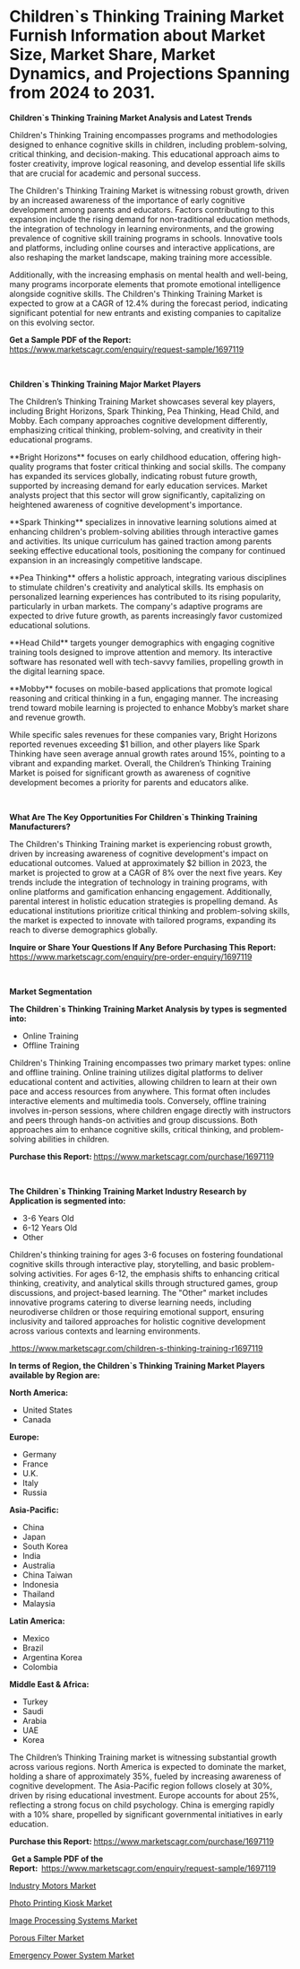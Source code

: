 <p><h1>Children`s Thinking Training Market Furnish Information about Market Size, Market Share, Market Dynamics, and Projections Spanning from 2024 to 2031.</h1></p><p><strong>Children`s Thinking Training Market Analysis and Latest Trends</strong></p>
<p><p>Children's Thinking Training encompasses programs and methodologies designed to enhance cognitive skills in children, including problem-solving, critical thinking, and decision-making. This educational approach aims to foster creativity, improve logical reasoning, and develop essential life skills that are crucial for academic and personal success.</p><p>The Children's Thinking Training Market is witnessing robust growth, driven by an increased awareness of the importance of early cognitive development among parents and educators. Factors contributing to this expansion include the rising demand for non-traditional education methods, the integration of technology in learning environments, and the growing prevalence of cognitive skill training programs in schools. Innovative tools and platforms, including online courses and interactive applications, are also reshaping the market landscape, making training more accessible.</p><p>Additionally, with the increasing emphasis on mental health and well-being, many programs incorporate elements that promote emotional intelligence alongside cognitive skills. The Children's Thinking Training Market is expected to grow at a CAGR of 12.4% during the forecast period, indicating significant potential for new entrants and existing companies to capitalize on this evolving sector.</p></p>
<p><strong>Get a Sample PDF of the Report:&nbsp;</strong> <a href="https://www.marketscagr.com/enquiry/request-sample/1697119?utm_campaign=1576&utm_medium=2&utm_source=Github&utm_content=ia&utm_term=20102024&utm_id=childrens-thinking-training">https://www.marketscagr.com/enquiry/request-sample/1697119</a></p>
<p>&nbsp;</p>
<p><strong>Children`s Thinking Training Major Market Players</strong></p>
<p><p>The Children’s Thinking Training Market showcases several key players, including Bright Horizons, Spark Thinking, Pea Thinking, Head Child, and Mobby. Each company approaches cognitive development differently, emphasizing critical thinking, problem-solving, and creativity in their educational programs.</p><p>**Bright Horizons** focuses on early childhood education, offering high-quality programs that foster critical thinking and social skills. The company has expanded its services globally, indicating robust future growth, supported by increasing demand for early education services. Market analysts project that this sector will grow significantly, capitalizing on heightened awareness of cognitive development's importance.</p><p>**Spark Thinking** specializes in innovative learning solutions aimed at enhancing children's problem-solving abilities through interactive games and activities. Its unique curriculum has gained traction among parents seeking effective educational tools, positioning the company for continued expansion in an increasingly competitive landscape.</p><p>**Pea Thinking** offers a holistic approach, integrating various disciplines to stimulate children's creativity and analytical skills. Its emphasis on personalized learning experiences has contributed to its rising popularity, particularly in urban markets. The company's adaptive programs are expected to drive future growth, as parents increasingly favor customized educational solutions.</p><p>**Head Child** targets younger demographics with engaging cognitive training tools designed to improve attention and memory. Its interactive software has resonated well with tech-savvy families, propelling growth in the digital learning space.</p><p>**Mobby** focuses on mobile-based applications that promote logical reasoning and critical thinking in a fun, engaging manner. The increasing trend toward mobile learning is projected to enhance Mobby’s market share and revenue growth.</p><p>While specific sales revenues for these companies vary, Bright Horizons reported revenues exceeding $1 billion, and other players like Spark Thinking have seen average annual growth rates around 15%, pointing to a vibrant and expanding market. Overall, the Children’s Thinking Training Market is poised for significant growth as awareness of cognitive development becomes a priority for parents and educators alike.</p></p>
<p>&nbsp;</p>
<p><strong>What Are The Key Opportunities For Children`s Thinking Training Manufacturers?</strong></p>
<p><p>The Children's Thinking Training market is experiencing robust growth, driven by increasing awareness of cognitive development's impact on educational outcomes. Valued at approximately $2 billion in 2023, the market is projected to grow at a CAGR of 8% over the next five years. Key trends include the integration of technology in training programs, with online platforms and gamification enhancing engagement. Additionally, parental interest in holistic education strategies is propelling demand. As educational institutions prioritize critical thinking and problem-solving skills, the market is expected to innovate with tailored programs, expanding its reach to diverse demographics globally.</p></p>
<p><strong>Inquire or Share Your Questions If Any Before Purchasing This Report:</strong> <a href="https://www.marketscagr.com/enquiry/pre-order-enquiry/1697119?utm_campaign=1576&utm_medium=2&utm_source=Github&utm_content=ia&utm_term=20102024&utm_id=childrens-thinking-training">https://www.marketscagr.com/enquiry/pre-order-enquiry/1697119</a></p>
<p>&nbsp;</p>
<p><strong>Market Segmentation</strong></p>
<p><strong>The Children`s Thinking Training Market Analysis by types is segmented into:</strong></p>
<p><ul><li>Online Training</li><li>Offline Training</li></ul></p>
<p><p>Children's Thinking Training encompasses two primary market types: online and offline training. Online training utilizes digital platforms to deliver educational content and activities, allowing children to learn at their own pace and access resources from anywhere. This format often includes interactive elements and multimedia tools. Conversely, offline training involves in-person sessions, where children engage directly with instructors and peers through hands-on activities and group discussions. Both approaches aim to enhance cognitive skills, critical thinking, and problem-solving abilities in children.</p></p>
<p><strong>Purchase this Report:&nbsp;</strong><a href="https://www.marketscagr.com/purchase/1697119?utm_campaign=1576&utm_medium=2&utm_source=Github&utm_content=ia&utm_term=20102024&utm_id=childrens-thinking-training">https://www.marketscagr.com/purchase/1697119</a></p>
<p>&nbsp;</p>
<p><strong>The Children`s Thinking Training Market Industry Research by Application is segmented into:</strong></p>
<p><ul><li>3-6 Years Old</li><li>6-12 Years Old</li><li>Other</li></ul></p>
<p><p>Children's thinking training for ages 3-6 focuses on fostering foundational cognitive skills through interactive play, storytelling, and basic problem-solving activities. For ages 6-12, the emphasis shifts to enhancing critical thinking, creativity, and analytical skills through structured games, group discussions, and project-based learning. The "Other" market includes innovative programs catering to diverse learning needs, including neurodiverse children or those requiring emotional support, ensuring inclusivity and tailored approaches for holistic cognitive development across various contexts and learning environments.</p></p>
<p><a href="https://www.marketscagr.com/children-s-thinking-training-r1697119?utm_campaign=1576&utm_medium=2&utm_source=Github&utm_content=ia&utm_term=20102024&utm_id=childrens-thinking-training">&nbsp;https://www.marketscagr.com/children-s-thinking-training-r1697119</a></p>
<p><strong>In terms of Region, the Children`s Thinking Training Market Players available by Region are:</strong></p>
<p>
    <p> <strong> North America: </strong>
        <ul>
            <li>United States</li>
            <li>Canada</li>
        </ul>
        </p> 
    <p> <strong> Europe: </strong>
        <ul>
            <li>Germany</li>
            <li>France</li>
            <li>U.K.</li>
            <li>Italy</li>
            <li>Russia</li>
        </ul>
        </p> 
    <p> <strong> Asia-Pacific: </strong>
        <ul>
            <li>China</li>
            <li>Japan</li>
            <li>South Korea</li>
            <li>India</li>
            <li>Australia</li>
            <li>China Taiwan</li>
            <li>Indonesia</li>
            <li>Thailand</li>
            <li>Malaysia</li>
        </ul>
        </p> 
    <p> <strong> Latin America: </strong>
        <ul>
            <li>Mexico</li>
            <li>Brazil</li>
            <li>Argentina Korea</li>
            <li>Colombia</li>
        </ul>
        </p> 
    <p> <strong> Middle East & Africa: </strong>
        <ul>
            <li>Turkey</li>
            <li>Saudi</li>
            <li>Arabia</li>
            <li>UAE</li>
            <li>Korea</li>
        </ul>
    </p>
    </p>
<p><p>The Children’s Thinking Training market is witnessing substantial growth across various regions. North America is expected to dominate the market, holding a share of approximately 35%, fueled by increasing awareness of cognitive development. The Asia-Pacific region follows closely at 30%, driven by rising educational investment. Europe accounts for about 25%, reflecting a strong focus on child psychology. China is emerging rapidly with a 10% share, propelled by significant governmental initiatives in early education.</p></p>
<p><strong>Purchase this Report: </strong><a href="https://www.marketscagr.com/purchase/1697119?utm_campaign=1576&utm_medium=2&utm_source=Github&utm_content=ia&utm_term=20102024&utm_id=childrens-thinking-training">https://www.marketscagr.com/purchase/1697119</a></p>
<p>&nbsp;<strong>Get a Sample PDF of the Report:&nbsp;&nbsp;</strong><a href="https://www.marketscagr.com/enquiry/request-sample/1697119?utm_campaign=1576&utm_medium=2&utm_source=Github&utm_content=ia&utm_term=20102024&utm_id=childrens-thinking-training">https://www.marketscagr.com/enquiry/request-sample/1697119</a></p>
<p><strong></strong></p>
<p><p><a href="https://issuu.com/reportprime-2/docs/industry-motors-market-size-2030.pp_881fbce62b35c8?utm_campaign=1576&utm_medium=2&utm_source=Github&utm_content=ia&utm_term=20102024&utm_id=childrens-thinking-training">Industry Motors Market</a></p><p><a href="https://www.linkedin.com/pulse/market-forecasting-change-global-photo-printing-kiosk-dynamics-xzxgf?utm_campaign=1576&utm_medium=2&utm_source=Github&utm_content=ia&utm_term=20102024&utm_id=childrens-thinking-training">Photo Printing Kiosk Market</a></p><p><a href="https://issuu.com/reportprime-2/docs/image-processing-systems-market-siz_3516f8f86c341f?utm_campaign=1576&utm_medium=2&utm_source=Github&utm_content=ia&utm_term=20102024&utm_id=childrens-thinking-training">Image Processing Systems Market</a></p><p><a href="https://www.linkedin.com/pulse/strategic-market-insights-navigating-global-porous-filter-landscape-mftyf?utm_campaign=1576&utm_medium=2&utm_source=Github&utm_content=ia&utm_term=20102024&utm_id=childrens-thinking-training">Porous Filter Market</a></p><p><a href="https://www.linkedin.com/pulse/market-leaders-laggards-global-emergency-power-system-trends-qqjyf?utm_campaign=1576&utm_medium=2&utm_source=Github&utm_content=ia&utm_term=20102024&utm_id=childrens-thinking-training">Emergency Power System Market</a></p></p>